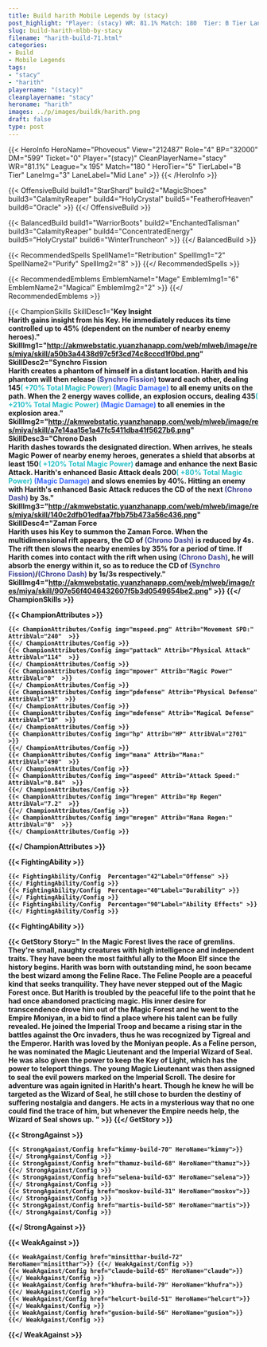 ```yaml
---
title: Build harith Mobile Legends by (stacy)
post_highlight: "Player: (stacy) WR: 81.1% Match: 180  Tier: B Tier Lane: Mid Lane"
slug: build-harith-mlbb-by-stacy
filename: "harith-build-71.html"
categories: 
- Build 
- Mobile Legends
tags: 
- "stacy"
- "harith"
playername: "(stacy)"
cleanplayername: "stacy"
heroname: "harith"
images: ../p/images/buildk/harith.png
draft: false
type: post
---
```


{{< HeroInfo HeroName="Phoveous" View="212487" Role="4" BP="32000" DM="599" Ticket="0" Player="(stacy)" CleanPlayerName="stacy" WR="81.1%" League="x 195" Match="180 " HeroTier="5" TierLabel="B Tier" LaneImg="3" LaneLabel="Mid Lane" >}} {{< /HeroInfo >}}
 
{{< OffensiveBuild build1="StarShard"  build2="MagicShoes" build3="CalamityReaper" build4="HolyCrystal" build5="FeatherofHeaven" build6="Oracle" >}} {{</ OffensiveBuild >}}  

{{< BalancedBuild build1="WarriorBoots"  build2="EnchantedTalisman" build3="CalamityReaper" build4="ConcentratedEnergy" build5="HolyCrystal" build6="WinterTruncheon" >}} {{</ BalancedBuild >}}  

{{< RecommendedSpells SpellName1="Retribution" SpellImg1="2" SpellName2="Purify" SpellImg2="8" >}} {{</ RecommendedSpells >}}   

{{< RecommendedEmblems EmblemName1="Mage" EmblemImg1="6" EmblemName2="Magical" EmblemImg2="2" >}} {{</ RecommendedEmblems >}}   

{{< ChampionSkills SkillDesc1="<b>Key Insight<br>Harith gains insight from his Key. He immediately reduces its time controlled up to 45% (dependent on the number of nearby enemy heroes)." SkillImg1="http://akmwebstatic.yuanzhanapp.com/web/mlweb/image/res/miya/skill/a50b3a4438d97c5f3cd74c8cccd1f0bd.png"  SkillDesc2="<b>Synchro Fission<br>Harith creates a phantom of himself in a distant location. Harith and his phantom will then release <font color='#404495'>(Synchro Fission)</font> toward each other, dealing 145<font color='#27C0C7'>( +70% Total Magic Power)</font> <font color='#3B69FF'>(Magic Damage)</font> to all enemy units on the path. When the 2 energy waves collide, an explosion occurs, dealing 435<font color='#27C0C7'>( +210% Total Magic Power)</font> <font color='#3B69FF'>(Magic Damage)</font> to all enemies in the explosion area." SkillImg2="http://akmwebstatic.yuanzhanapp.com/web/mlweb/image/res/miya/skill/a7e14aa15e1a47fc5411dba41f5627b6.png"  SkillDesc3="<b>Chrono Dash<br>Harith dashes towards the designated direction. When arrives, he steals Magic Power of nearby enemy heroes, generates a shield that absorbs at least 150<font color='#27C0C7'>( +120% Total Magic Power)</font> damage and enhance the next Basic Attack. Harith's enhanced Basic Attack deals 200<font color='#27C0C7'>( +80% Total Magic Power)</font> <font color='#3B69FF'>(Magic Damage)</font> and slows enemies by 40%. Hitting an enemy with Harith's enhanced Basic Attack reduces the CD of the next <font color='#404495'>(Chrono Dash)</font> by 3s." SkillImg3="http://akmwebstatic.yuanzhanapp.com/web/mlweb/image/res/miya/skill/140c2dfb01edfaa7fbb75b473a56c436.png"  SkillDesc4="<b>Zaman Force<br>Harith uses his Key to summon the Zaman Force. When the multidimensional rift appears, the CD of <font color='#404495'>(Chrono Dash)</font> is reduced by 4s. The rift then slows the nearby enemies by 35% for a period of time. If Harith comes into contact with the rift when using <font color='#404495'>(Chrono Dash)</font>, he will absorb the energy within it, so as to reduce the CD of <font color='#404495'>(Synchro Fission)</font>/<font color='#404495'>(Chrono Dash)</font> by 1s/3s respectively." SkillImg4="http://akmwebstatic.yuanzhanapp.com/web/mlweb/image/res/miya/skill/907e56f4046432607f5b3d0549654be2.png"  >}} {{</ ChampionSkills >}}
	

{{< ChampionAttributes >}}

	{{< ChampionAttributes/Config img="mspeed.png" Attrib="Movement SPD:" AttribVal="240"  >}} 
	{{</ ChampionAttributes/Config >}}
	{{< ChampionAttributes/Config img="pattack" Attrib="Physical Attack" AttribVal="114"  >}} 
	{{</ ChampionAttributes/Config >}}
	{{< ChampionAttributes/Config img="mpower" Attrib="Magic Power" AttribVal="0"  >}} 
	{{</ ChampionAttributes/Config >}}
	{{< ChampionAttributes/Config img="pdefense" Attrib="Physical Defense" AttribVal="19"  >}} 
	{{</ ChampionAttributes/Config >}}
	{{< ChampionAttributes/Config img="mdefense" Attrib="Magical Defense" AttribVal="10"  >}} 
	{{</ ChampionAttributes/Config >}}
	{{< ChampionAttributes/Config img="hp" Attrib="HP" AttribVal="2701"  >}} 
	{{</ ChampionAttributes/Config >}}
	{{< ChampionAttributes/Config img="mana" Attrib="Mana:" AttribVal="490"  >}} 
	{{</ ChampionAttributes/Config >}}
	{{< ChampionAttributes/Config img="aspeed" Attrib="Attack Speed:" AttribVal="0.84"  >}} 
	{{</ ChampionAttributes/Config >}}
	{{< ChampionAttributes/Config img="hregen" Attrib="Hp Regen" AttribVal="7.2"  >}} 
	{{</ ChampionAttributes/Config >}}
	{{< ChampionAttributes/Config img="mregen" Attrib="Mana Regen:" AttribVal="0"  >}} 
	{{</ ChampionAttributes/Config >}}
	
	
{{</ ChampionAttributes >}}


{{< FightingAbility >}}

	{{< FightingAbility/Config  Percentage="42"Label="Offense" >}} 
	{{</ FightingAbility/Config >}}		
	{{< FightingAbility/Config  Percentage="40"Label="Durability" >}} 
	{{</ FightingAbility/Config >}}
	{{< FightingAbility/Config  Percentage="90"Label="Ability Effects" >}} 
	{{</ FightingAbility/Config >}}
	
{{< FightingAbility >}}

{{< GetStory Story=" In the Magic Forest lives the race of gremlins. They're small, naughty creatures with high intelligence and independent traits. They have been the most faithful ally to the Moon Elf since the history begins. Harith was born with outstanding mind, he soon became the best wizard among the Feline Race. The Feline People are a peaceful kind that seeks tranquility. They have never stepped out of the Magic Forest once. But Harith is troubled by the peaceful life to the point that he had once abandoned practicing magic. His inner desire for transcendence drove him out of the Magic Forest and he went to the Empire Moniyan, in a bid to find a place where his talent can be fully revealed. He joined the Imperial Troop and became a rising star in the battles against the Orc invaders, thus he was recognized by Tigreal and the Emperor. Harith was loved by the Moniyan people. As a Feline person, he was nominated the Magic Lieutenant and the Imperial Wizard of Seal. He was also given the power to keep the Key of Light, which has the power to teleport things. The young Magic Lieutenant was then assigned to seal the evil powers marked on the Imperial Scroll. The desire for adventure was again ignited in Harith's heart. Though he knew he will be targeted as the Wizard of Seal, he still chose to burden the destiny of suffering nostalgia and dangers. He acts in a mysterious way that no one could find the trace of him, but whenever the Empire needs help, the Wizard of Seal shows up. " >}}  {{</ GetStory >}}

{{< StrongAgainst >}}

	{{< StrongAgainst/Config href="kimmy-build-70" HeroName="kimmy">}} {{</ StrongAgainst/Config >}}
	{{< StrongAgainst/Config href="thamuz-build-68" HeroName="thamuz">}} {{</ StrongAgainst/Config >}}
	{{< StrongAgainst/Config href="selena-build-63" HeroName="selena">}} {{</ StrongAgainst/Config >}}
	{{< StrongAgainst/Config href="moskov-build-31" HeroName="moskov">}} {{</ StrongAgainst/Config >}}
	{{< StrongAgainst/Config href="martis-build-58" HeroName="martis">}} {{</ StrongAgainst/Config >}}
	
{{</ StrongAgainst >}}

{{< WeakAgainst >}}

	{{< WeakAgainst/Config href="minsitthar-build-72" HeroName="minsitthar">}} {{</ WeakAgainst/Config >}}
	{{< WeakAgainst/Config href="claude-build-65" HeroName="claude">}} {{</ WeakAgainst/Config >}}
	{{< WeakAgainst/Config href="khufra-build-79" HeroName="khufra">}} {{</ WeakAgainst/Config >}}
	{{< WeakAgainst/Config href="helcurt-build-51" HeroName="helcurt">}} {{</ WeakAgainst/Config >}}
	{{< WeakAgainst/Config href="gusion-build-56" HeroName="gusion">}} {{</ WeakAgainst/Config >}}
	
{{</ WeakAgainst >}}
